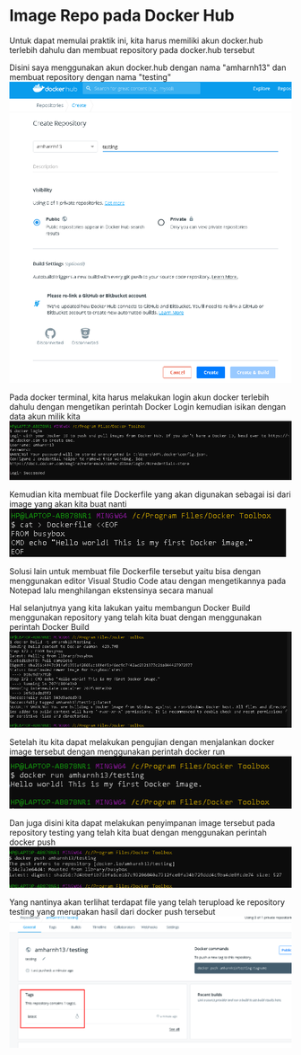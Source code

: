 # Image Repo pada Docker Hub

Untuk dapat memulai praktik ini, kita harus memiliki akun docker.hub terlebih dahulu dan membuat repository pada docker.hub tersebut

Disini saya menggunakan akun docker.hub dengan nama "amharnh13" dan membuat repository dengan nama "testing"
![~](https://github.com/amharnh/tekn-cloud-computing/blob/master/minggu-07/Image/12.png)

Pada docker terminal, kita harus melakukan login akun docker terlebih dahulu dengan mengetikan perintah Docker Login kemudian isikan dengan data akun milik kita
![~](https://github.com/amharnh/tekn-cloud-computing/blob/master/minggu-07/Image/13.png)

Kemudian kita membuat file Dockerfile yang akan digunakan sebagai isi dari image yang akan kita buat nanti
![~](https://github.com/amharnh/tekn-cloud-computing/blob/master/minggu-07/Image/15.png)

Solusi lain untuk membuat file Dockerfile tersebut yaitu bisa dengan menggunakan editor Visual Studio Code atau dengan mengetikannya pada Notepad lalu menghilangan ekstensinya secara manual

Hal selanjutnya yang kita lakukan yaitu membangun Docker Build menggunakan repository yang telah kita buat dengan menggunakan perintah Docker Build
![~](https://github.com/amharnh/tekn-cloud-computing/blob/master/minggu-07/Image/14.png)


Setelah itu kita dapat melakukan pengujian dengan menjalankan docker image tersebut dengan menggunakan perintah docker run
![~](https://github.com/amharnh/tekn-cloud-computing/blob/master/minggu-07/Image/16.png)

Dan juga disini kita dapat melakukan penyimpanan image tersebut pada repository testing yang telah kita buat dengan menggunakan perintah docker push
![~](https://github.com/amharnh/tekn-cloud-computing/blob/master/minggu-07/Image/17.png)

Yang nantinya akan terlihat terdapat file yang telah terupload ke repository testing yang merupakan hasil dari docker push tersebut
![~](https://github.com/amharnh/tekn-cloud-computing/blob/master/minggu-07/Image/18.png)